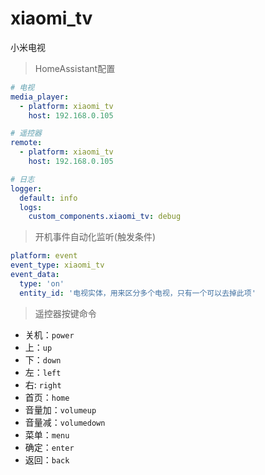 # xiaomi_tv

小米电视

> HomeAssistant配置
```yaml
# 电视
media_player:
  - platform: xiaomi_tv
    host: 192.168.0.105

# 遥控器
remote:
  - platform: xiaomi_tv
    host: 192.168.0.105

# 日志
logger:
  default: info
  logs:
    custom_components.xiaomi_tv: debug
```

> 开机事件自动化监听(触发条件)
```yaml
platform: event
event_type: xiaomi_tv
event_data:  
  type: 'on'
  entity_id: '电视实体，用来区分多个电视，只有一个可以去掉此项'
```

> 遥控器按键命令
- 关机：`power`
- 上：`up`
- 下：`down`
- 左：`left`
- 右: `right`
- 首页：`home`
- 音量加：`volumeup`
- 音量减：`volumedown`
- 菜单：`menu`
- 确定：`enter`
- 返回：`back`
